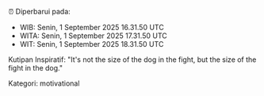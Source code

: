 ⏰ Diperbarui pada:
- WIB: Senin, 1 September 2025 16.31.50 UTC
- WITA: Senin, 1 September 2025 17.31.50 UTC
- WIT: Senin, 1 September 2025 18.31.50 UTC

Kutipan Inspiratif:
"It's not the size of the dog in the fight, but the size of the fight in the dog."


Kategori: motivational

